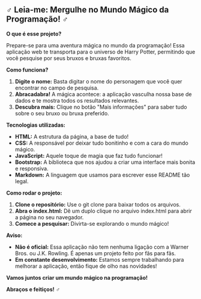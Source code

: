 ## **‍♂️ Leia-me: Mergulhe no Mundo Mágico da Programação! ‍♂️**

**O que é esse projeto?**

Prepare-se para uma aventura mágica no mundo da programação! Essa aplicação web te transporta para o universo de Harry Potter, permitindo que você pesquise por seus bruxos e bruxas favoritos. 

**Como funciona?**

1. **Digite o nome:** Basta digitar o nome do personagem que você quer encontrar no campo de pesquisa. 
2. **Abracadabra!** A mágica acontece: a aplicação vasculha nossa base de dados e te mostra todos os resultados relevantes.
3. **Descubra mais:** Clique no botão "Mais informações" para saber tudo sobre o seu bruxo ou bruxa preferido.

**Tecnologias utilizadas:**

* **HTML:** A estrutura da página, a base de tudo! 
* **CSS:** A responsável por deixar tudo bonitinho e com a cara do mundo mágico.
* **JavaScript:** Aquele toque de magia que faz tudo funcionar!
* **Bootstrap:** A biblioteca que nos ajudou a criar uma interface mais bonita e responsiva.
* **Markdown:** A linguagem que usamos para escrever esse README tão legal.

**Como rodar o projeto:**

1. **Clone o repositório:** Use o git clone para baixar todos os arquivos.
2. **Abra o index.html:** Dê um duplo clique no arquivo index.html para abrir a página no seu navegador.
3. **Comece a pesquisar:** Divirta-se explorando o mundo mágico!



**Aviso:**

* **Não é oficial:** Essa aplicação não tem nenhuma ligação com a Warner Bros. ou J.K. Rowling. É apenas um projeto feito por fãs para fãs.
* **Em constante desenvolvimento:** Estamos sempre trabalhando para melhorar a aplicação, então fique de olho nas novidades!

**Vamos juntos criar um mundo mágico na programação!** 

**Abraços e feitiços!** ‍♂️
